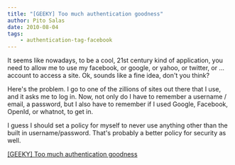 ```yaml
---
title: "[GEEKY] Too much authentication goodness"
author: Pito Salas
date: 2010-08-04
tags:
    - authentication-tag-facebook
---
```




It seems like nowadays, to be a cool, 21st century kind of application, you
need to allow me to use my facebook, or google, or yahoo, or twitter, or …
account to access a site. Ok, sounds like a fine idea, don't you think?

Here's the problem. I go to one of the zillions of sites out there that I use,
and it asks me to log in. Now, not only do I have to remember a username /
email, a password, but I also have to remember if I used Google, Facebook,
OpenId, or whatnot, to get in.

I guess I should set a policy for myself to never use anything other than the
built in username/password. That's probably a better policy for security as
well.


[[GEEKY] Too much authentication goodness](None)
